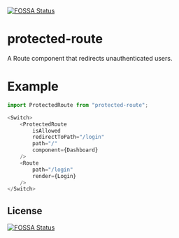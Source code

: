 [![FOSSA Status](https://app.fossa.io/api/projects/git%2Bgithub.com%2FNirBerko%2Fprotected-route.svg?type=shield)](https://app.fossa.io/projects/git%2Bgithub.com%2FNirBerko%2Fprotected-route?ref=badge_shield)

protected-route
 ============================
 A Route component that redirects unauthenticated users.

 # Example
 ```js
 import ProtectedRoute from "protected-route";

 <Switch>
     <ProtectedRoute
         isAllowed
         redirectToPath="/login"
         path="/"
         component={Dashboard}
     />
     <Route
         path="/login"
         render={Login}
     />
 </Switch>
 ```

## License
[![FOSSA Status](https://app.fossa.io/api/projects/git%2Bgithub.com%2FNirBerko%2Fprotected-route.svg?type=large)](https://app.fossa.io/projects/git%2Bgithub.com%2FNirBerko%2Fprotected-route?ref=badge_large)